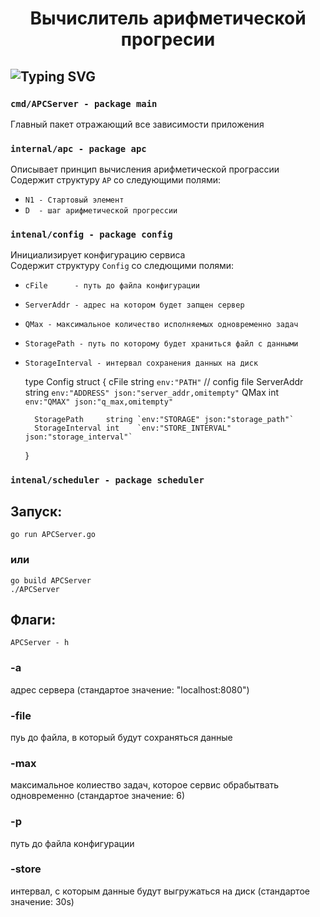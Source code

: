 <h1 align="center">  Вычислитель арифметической прогресии </h1>

## ![Typing SVG](https://readme-typing-svg.herokuapp.com?color=%2336BCF7&lines=Что+реализовано+в+проекте?)

### ```cmd/APCServer - package main```
Главный пакет отражающий все зависимости приложения
### ```internal/apc - package apc```
Описывает принцип вычисления арифметической програссии<br> 
Содержит структуру ```AP``` со следующими полями:<br>
- ```N1 - Стартовый элемент```
- ```D  - шаг арифметической прогрессии```
### ```intenal/config - package config```
Инициализирует конфигурацию сервиса<br>
Содержит структуру ```Config``` со следющими полями:<br>
- ```cFile      - путь до файла конфигурации``` 
- ```ServerAddr - адрес на котором будет запщен сервер```
- ```QMax - максимальное количество исполняемых одновременно задач```
- ```StoragePath - путь по которому будет храниться файл с данными```
- ```StorageInterval - интервал сохранения данных на диск```



    type Config struct {
        cFile      string `env:"PATH"` // config file
        ServerAddr string `env:"ADDRESS" json:"server_addr,omitempty"`
	    QMax       int    `env:"QMAX" json:"q_max,omitempty"`

	    StoragePath     string `env:"STORAGE" json:"storage_path"`
	    StorageInterval int    `env:"STORE_INTERVAL" json:"storage_interval"`
    }
### ```intenal/scheduler - package scheduler```

## Запуск: 

    go run APCServer.go
### или
    go build APCServer
    ./APCServer
## Флаги:
    APCServer - h
### -a 
адрес сервера (стандартое значение: "localhost:8080")
### -file 
пуь до файла, в который будут сохраняться данные
### -max 
максимальное колиество задач, которое сервис обрабытвать одновременно (стандартое значение: 6)
### -p 
путь до файла конфигурации 
### -store
интервал, с которым данные будут выгружаться на диск (стандартое значение: 30s)